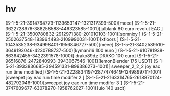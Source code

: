 # hv
(S-1-5-21-3914764779-1139653147-1321317399-500)[meee]
(S-1-5-21-3622728976-388258588-446323585-1001)[julblank  80 euro revolut EAC ]
(S-1-5-21-3500780832-2912971380-201010103-1001)[somnixy ]
(S-1-5-21-2502637548-183964493-2109990031-1001)[xfloors ]
(S-1-5-21-1043535238-934998401-1956846727-500)[meee]
(S-1-5-21-3402589510-3649193046-4230788737-500)[kymani16 100 euro ]
(S-1-5-21-610781938-863642455-3422391578-1000)[ drako89dz DRAKO 100 euro]
(S-1-5-21-96516876-2472840993-3943067546-1001)[lemonBlender 175 USDT]
(S-1-5-21-3933836685-394591331-899386273-1001)[ sweeper_2_2_2 joy eac run time modified]
(S-1-5-21-3228834197-2877474649-1249899711-1001)[sweepet  joy eac run time modifer 2 ]
(S-1-5-21-2163314765-2618870124-482792046-1001)[sweepet  joy eac run time modifer 3 ]
(S-1-5-21-3747609677-63078270-1958762027-1001)[uio 140 usdt]
